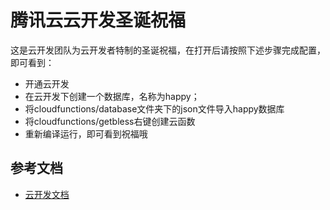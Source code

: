 # 腾讯云云开发圣诞祝福

这是云开发团队为云开发者特制的圣诞祝福，在打开后请按照下述步骤完成配置，即可看到：

- 开通云开发
- 在云开发下创建一个数据库，名称为happy；
- 将cloudfunctions/database文件夹下的json文件导入happy数据库
- 将cloudfunctions/getbless右键创建云函数
- 重新编译运行，即可看到祝福哦

## 参考文档

- [云开发文档](https://developers.weixin.qq.com/miniprogram/dev/wxcloud/basis/getting-started.html)

